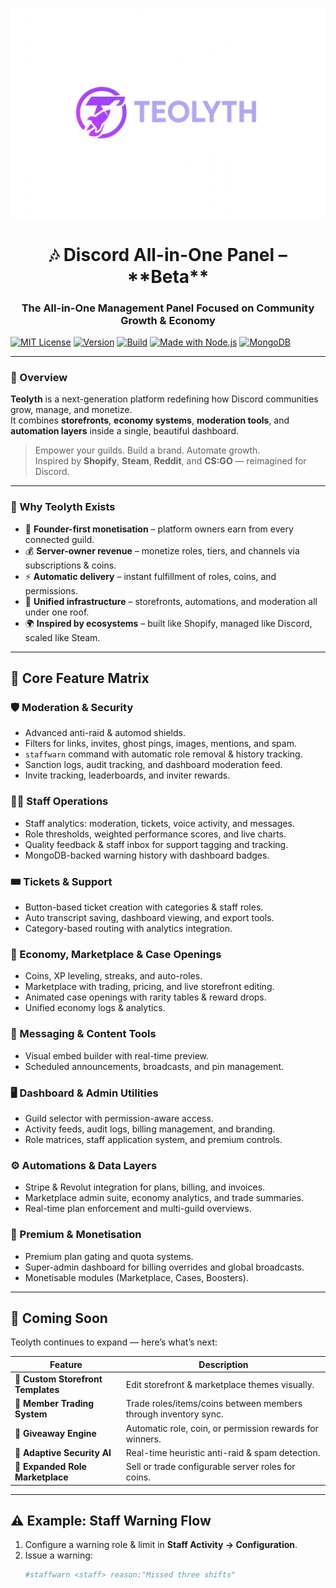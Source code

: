 ![Project Logo](logo.png)

<h1 align="center">🎶 Discord All-in-One Panel – **Beta**</h1>
<h3 align="center">The All-in-One Management Panel Focused on Community Growth & Economy</h3>


[![MIT License](https://img.shields.io/badge/License-MIT-green.svg)](LICENSE)
[![Version](https://img.shields.io/badge/version-0.1.0-blue.svg)]()
[![Build](https://img.shields.io/badge/status-beta-orange.svg)]()
[![Made with Node.js](https://img.shields.io/badge/Made%20with-Node.js-green?logo=node.js)]()
[![MongoDB](https://img.shields.io/badge/Database-MongoDB-brightgreen?logo=mongodb)]()


---

### 🚀 Overview

**Teolyth** is a next-generation platform redefining how Discord communities grow, manage, and monetize.  
It combines **storefronts**, **economy systems**, **moderation tools**, and **automation layers** inside a single, beautiful dashboard.

> Empower your guilds. Build a brand. Automate growth.  
> Inspired by **Shopify**, **Steam**, **Reddit**, and **CS:GO** — reimagined for Discord.

---

### 🌟 Why Teolyth Exists

- 💼 **Founder-first monetisation** – platform owners earn from every connected guild.  
- 💰 **Server-owner revenue** – monetize roles, tiers, and channels via subscriptions & coins.  
- ⚡ **Automatic delivery** – instant fulfillment of roles, coins, and permissions.  
- 🧩 **Unified infrastructure** – storefronts, automations, and moderation all under one roof.  
- 🌍 **Inspired by ecosystems** – built like Shopify, managed like Discord, scaled like Steam.

---

## 🧭 Core Feature Matrix

### 🛡️ Moderation & Security
- Advanced anti-raid & automod shields.
- Filters for links, invites, ghost pings, images, mentions, and spam.
- `staffwarn` command with automatic role removal & history tracking.
- Sanction logs, audit tracking, and dashboard moderation feed.
- Invite tracking, leaderboards, and inviter rewards.

### 🧑‍💼 Staff Operations
- Staff analytics: moderation, tickets, voice activity, and messages.
- Role thresholds, weighted performance scores, and live charts.
- Quality feedback & staff inbox for support tagging and tracking.
- MongoDB-backed warning history with dashboard badges.

### 🎟️ Tickets & Support
- Button-based ticket creation with categories & staff roles.
- Auto transcript saving, dashboard viewing, and export tools.
- Category-based routing with analytics integration.

### 💸 Economy, Marketplace & Case Openings
- Coins, XP leveling, streaks, and auto-roles.
- Marketplace with trading, pricing, and live storefront editing.
- Animated case openings with rarity tables & reward drops.
- Unified economy logs & analytics.

### 📨 Messaging & Content Tools
- Visual embed builder with real-time preview.
- Scheduled announcements, broadcasts, and pin management.

### 🖥️ Dashboard & Admin Utilities
- Guild selector with permission-aware access.
- Activity feeds, audit logs, billing management, and branding.
- Role matrices, staff application system, and premium controls.

### ⚙️ Automations & Data Layers
- Stripe & Revolut integration for plans, billing, and invoices.
- Marketplace admin suite, economy analytics, and trade summaries.
- Real-time plan enforcement and multi-guild overviews.

### 💎 Premium & Monetisation
- Premium plan gating and quota systems.
- Super-admin dashboard for billing overrides and global broadcasts.
- Monetisable modules (Marketplace, Cases, Boosters).

---

## 🎨 Coming Soon

Teolyth continues to expand — here’s what’s next:

| Feature | Description |
|----------|--------------|
| 🧱 **Custom Storefront Templates** | Edit storefront & marketplace themes visually. |
| 🔁 **Member Trading System** | Trade roles/items/coins between members through inventory sync. |
| 🎁 **Giveaway Engine** | Automatic role, coin, or permission rewards for winners. |
| 🧠 **Adaptive Security AI** | Real-time heuristic anti-raid & spam detection. |
| 🏪 **Expanded Role Marketplace** | Sell or trade configurable server roles for coins. |

---

## ⚠️ Example: Staff Warning Flow

1. Configure a warning role & limit in **Staff Activity → Configuration**.  
2. Issue a warning:
   ```bash
   #staffwarn <staff> reason:"Missed three shifts"
